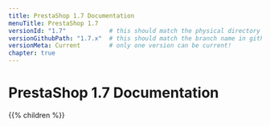 ```yaml
---
title: PrestaShop 1.7 Documentation
menuTitle: PrestaShop 1.7
versionId: "1.7"            # this should match the physical directory in devdocs-site
versionGithubPath: "1.7.x"  # this should match the branch name in github
versionMeta: Current        # only one version can be current!
chapter: true
---
```


# PrestaShop 1.7 Documentation

{{% children %}}
